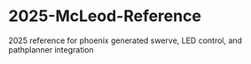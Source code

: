 # 2025-McLeod-Reference
2025 reference for phoenix generated swerve, LED control, and pathplanner integration
